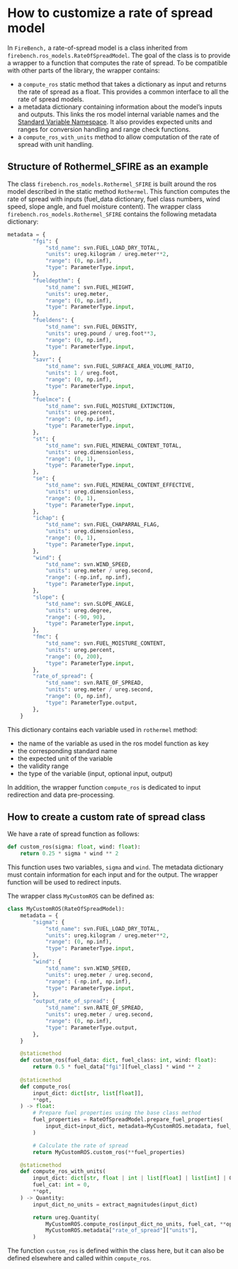 # How to customize a rate of spread model

In `FireBench,` a rate-of-spread model is a class inherited from `firebench.ros_models.RateOfSpreadModel`.
The goal of the class is to provide a wrapper to a function that computes the rate of spread. To be compatible with other parts of the library, the wrapper contains:
- a `compute_ros` static method that takes a dictionary as input and returns the rate of spread as a float. This provides a common interface to all the rate of spread models.
- a metadata dictionary containing information about the model’s inputs and outputs. This links the ros model internal variable names and the [Standard Variable Namespace](../namespace.md). It also provides expected units and ranges for conversion handling and range check functions.
- a `compute_ros_with_units` method to allow computation of the rate of spread with unit handling.

## Structure of Rothermel_SFIRE as an example


The class `firebench.ros_models.Rothermel_SFIRE` is built around the ros model described in the static method `Rothermel`. This function computes the rate of spread with inputs (fuel_data dictionary, fuel class numbers, wind speed, slope angle, and fuel moisture content).
The wrapper class `firebench.ros_models.Rothermel_SFIRE` contains the following metadata dictionary:

```python
metadata = {
        "fgi": {
            "std_name": svn.FUEL_LOAD_DRY_TOTAL,
            "units": ureg.kilogram / ureg.meter**2,
            "range": (0, np.inf),
            "type": ParameterType.input,
        },
        "fueldepthm": {
            "std_name": svn.FUEL_HEIGHT,
            "units": ureg.meter,
            "range": (0, np.inf),
            "type": ParameterType.input,
        },
        "fueldens": {
            "std_name": svn.FUEL_DENSITY,
            "units": ureg.pound / ureg.foot**3,
            "range": (0, np.inf),
            "type": ParameterType.input,
        },
        "savr": {
            "std_name": svn.FUEL_SURFACE_AREA_VOLUME_RATIO,
            "units": 1 / ureg.foot,
            "range": (0, np.inf),
            "type": ParameterType.input,
        },
        "fuelmce": {
            "std_name": svn.FUEL_MOISTURE_EXTINCTION,
            "units": ureg.percent,
            "range": (0, np.inf),
            "type": ParameterType.input,
        },
        "st": {
            "std_name": svn.FUEL_MINERAL_CONTENT_TOTAL,
            "units": ureg.dimensionless,
            "range": (0, 1),
            "type": ParameterType.input,
        },
        "se": {
            "std_name": svn.FUEL_MINERAL_CONTENT_EFFECTIVE,
            "units": ureg.dimensionless,
            "range": (0, 1),
            "type": ParameterType.input,
        },
        "ichap": {
            "std_name": svn.FUEL_CHAPARRAL_FLAG,
            "units": ureg.dimensionless,
            "range": (0, 1),
            "type": ParameterType.input,
        },
        "wind": {
            "std_name": svn.WIND_SPEED,
            "units": ureg.meter / ureg.second,
            "range": (-np.inf, np.inf),
            "type": ParameterType.input,
        },
        "slope": {
            "std_name": svn.SLOPE_ANGLE,
            "units": ureg.degree,
            "range": (-90, 90),
            "type": ParameterType.input,
        },
        "fmc": {
            "std_name": svn.FUEL_MOISTURE_CONTENT,
            "units": ureg.percent,
            "range": (0, 200),
            "type": ParameterType.input,
        },
        "rate_of_spread": {
            "std_name": svn.RATE_OF_SPREAD,
            "units": ureg.meter / ureg.second,
            "range": (0, np.inf),
            "type": ParameterType.output,
        },
    }
```

This dictionary contains each variable used in `rothermel` method:
- the name of the variable as used in the ros model function as key
- the corresponding standard name
- the expected unit of the variable
- the validity range
- the type of the variable (input, optional input, output)

In addition, the wrapper function `compute_ros` is dedicated to input redirection and data pre-processing.

## How to create a custom rate of spread class

We have a rate of spread function as follows:
```python
def custom_ros(sigma: float, wind: float):
    return 0.25 * sigma * wind ** 2
```
This function uses two variables, `sigma` and `wind`.
The metadata dictionary must contain information for each input and for the output. The wrapper function will be used to redirect inputs.

The wrapper class `MyCustomROS` can be defined as:
```python
class MyCustomROS(RateOfSpreadModel):
    metadata = {
        "sigma": {
            "std_name": svn.FUEL_LOAD_DRY_TOTAL,
            "units": ureg.kilogram / ureg.meter**2,
            "range": (0, np.inf),
            "type": ParameterType.input,
        },
        "wind": {
            "std_name": svn.WIND_SPEED,
            "units": ureg.meter / ureg.second,
            "range": (-np.inf, np.inf),
            "type": ParameterType.input,
        },
        "output_rate_of_spread": {
            "std_name": svn.RATE_OF_SPREAD,
            "units": ureg.meter / ureg.second,
            "range": (0, np.inf),
            "type": ParameterType.output,
        },
    }

    @staticmethod
    def custom_ros(fuel_data: dict, fuel_class: int, wind: float):
        return 0.5 * fuel_data["fgi"][fuel_class] * wind ** 2
    
    @staticmethod
    def compute_ros(
        input_dict: dict[str, list[float]],
        **opt,
    ) -> float:
        # Prepare fuel properties using the base class method
        fuel_properties = RateOfSpreadModel.prepare_fuel_properties(
            input_dict=input_dict, metadata=MyCustomROS.metadata, fuel_cat=fuel_cat
        )

        # Calculate the rate of spread
        return MyCustomROS.custom_ros(**fuel_properties)

    @staticmethod
    def compute_ros_with_units(
        input_dict: dict[str, float | int | list[float] | list[int] | Quantity],
        fuel_cat: int = 0,
        **opt,
    ) -> Quantity:
        input_dict_no_units = extract_magnitudes(input_dict)

        return ureg.Quantity(
            MyCustomROS.compute_ros(input_dict_no_units, fuel_cat, **opt),
            MyCustomROS.metadata["rate_of_spread"]["units"],
        )
```

The function `custom_ros` is defined within the class here, but it can also be defined elsewhere and called within `compute_ros`.
